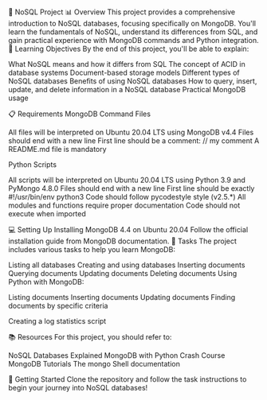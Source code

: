 🔄 NoSQL Project 📊
Overview
This project provides a comprehensive introduction to NoSQL databases, focusing specifically on MongoDB. You'll learn the fundamentals of NoSQL, understand its differences from SQL, and gain practical experience with MongoDB commands and Python integration.
🎯 Learning Objectives
By the end of this project, you'll be able to explain:

What NoSQL means and how it differs from SQL
The concept of ACID in database systems
Document-based storage models
Different types of NoSQL databases
Benefits of using NoSQL databases
How to query, insert, update, and delete information in a NoSQL database
Practical MongoDB usage

📋 Requirements
MongoDB Command Files

All files will be interpreted on Ubuntu 20.04 LTS using MongoDB v4.4
Files should end with a new line
First line should be a comment: // my comment
A README.md file is mandatory

Python Scripts

All scripts will be interpreted on Ubuntu 20.04 LTS using Python 3.9 and PyMongo 4.8.0
Files should end with a new line
First line should be exactly #!/usr/bin/env python3
Code should follow pycodestyle style (v2.5.\*)
All modules and functions require proper documentation
Code should not execute when imported

💻 Setting Up
Installing MongoDB 4.4 on Ubuntu 20.04
Follow the official installation guide from MongoDB documentation.
📝 Tasks
The project includes various tasks to help you learn MongoDB:

Listing all databases
Creating and using databases
Inserting documents
Querying documents
Updating documents
Deleting documents
Using Python with MongoDB:

Listing documents
Inserting documents
Updating documents
Finding documents by specific criteria

Creating a log statistics script

📚 Resources
For this project, you should refer to:

NoSQL Databases Explained
MongoDB with Python Crash Course
MongoDB Tutorials
The mongo Shell documentation

🚀 Getting Started
Clone the repository and follow the task instructions to begin your journey into NoSQL databases!
